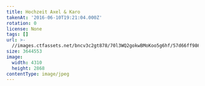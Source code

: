 ```yaml
---
title: Hochzeit Axel & Karo
takenAt: '2016-06-10T19:21:04.000Z'
rotation: 0
license: None
tags: []
url: >-
  //images.ctfassets.net/bncv3c2gt878/70l3WQ2gokwBMoKoo5g6hf/57d66ff98627e0a776a093a31d576ad2/hochzeit-axel--karo_28100083701_o
size: 3644553
image:
  width: 4310
  height: 2868
contentType: image/jpeg
---
```


